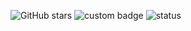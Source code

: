 ![GitHub stars](https://img.shields.io/github/stars/USERNAME/REPO?style=social)
![custom badge](https://img.shields.io/badge/mouhamed-zahague-brightb?style=for-the-badge&logo=telegram)
![status](https://img.shields.io/badge/Status-Active-blue&logo=python)



